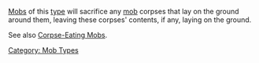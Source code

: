 [Mobs](:Category:_Mobs "wikilink") of this
[type](:Category:_Mob_Types "wikilink") will sacrifice any
[mob](:Category:_Mobs "wikilink") corpses that lay on the ground around
them, leaving these corpses' contents, if any, laying on the ground.

See also [Corpse-Eating Mobs](Corpse-Eating_Mobs "wikilink").

[Category: Mob Types](Category:_Mob_Types "wikilink")
